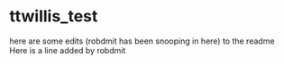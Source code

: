 ttwillis_test
=============

here are some edits (robdmit has been snooping in here) to the readme
Here is a line added by robdmit
